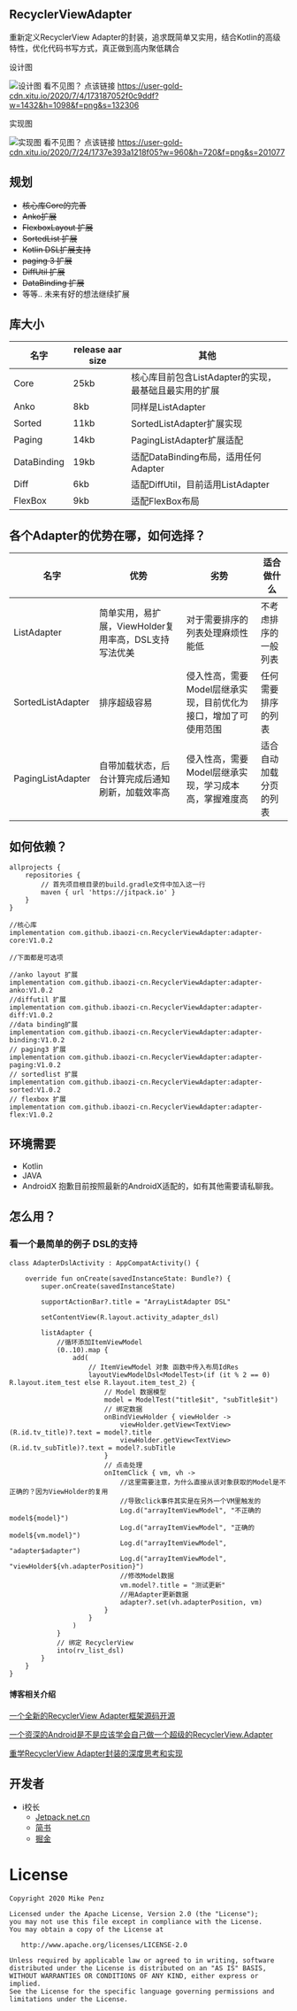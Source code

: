 ## RecyclerViewAdapter

重新定义RecyclerView Adapter的封装，追求既简单又实用，结合Kotlin的高级特性，优化代码书写方式，真正做到高内聚低耦合

设计图

![设计图](https://user-gold-cdn.xitu.io/2020/7/4/173187052f0c9ddf?w=1432&h=1098&f=png&s=132306)
看不见图？
点该链接
https://user-gold-cdn.xitu.io/2020/7/4/173187052f0c9ddf?w=1432&h=1098&f=png&s=132306

实现图

![实现图](https://user-gold-cdn.xitu.io/2020/7/24/1737e393a1218f05?w=960&h=720&f=png&s=201077)
看不见图？
点该链接
https://user-gold-cdn.xitu.io/2020/7/24/1737e393a1218f05?w=960&h=720&f=png&s=201077

## 规划

- ~~核心库Core的完善~~
- ~~Anko扩展~~
- ~~FlexboxLayout 扩展~~
- ~~SortedList 扩展~~
- ~~Kotlin DSL扩展支持~~
- ~~paging 3 扩展~~
- ~~DiffUtil 扩展~~
- ~~DataBinding 扩展~~
- 等等.. 未来有好的想法继续扩展

## 库大小

|  名字   | release aar size  | 其他 |
|  ----  | ----  | ----  | 
| Core | 25kb | 核心库目前包含ListAdapter的实现，最基础且最实用的扩展 |
| Anko | 8kb | 同样是ListAdapter |
| Sorted | 11kb | SortedListAdapter扩展实现 |
| Paging | 14kb | PagingListAdapter扩展适配 |
| DataBinding | 19kb | 适配DataBinding布局，适用任何Adapter |
| Diff | 6kb | 适配DiffUtil，目前适用ListAdapter |
| FlexBox | 9kb | 适配FlexBox布局 |

## 各个Adapter的优势在哪，如何选择？

|  名字   | 优势 | 劣势 | 适合做什么 |
|  ----  | ----  | ----  | ----  | 
|  ListAdapter | 简单实用，易扩展，ViewHolder复用率高，DSL支持写法优美 | 对于需要排序的列表处理麻烦性能低 | 不考虑排序的一般列表 | 
|  SortedListAdapter | 排序超级容易 | 侵入性高，需要Model层继承实现，目前优化为接口，增加了可使用范围 | 任何需要排序的列表 | 
|  PagingListAdapter | 自带加载状态，后台计算完成后通知刷新，加载效率高 | 侵入性高，需要Model层继承实现，学习成本高，掌握难度高 | 适合自动加载分页的列表 | 

## 如何依赖？

```
allprojects {
    repositories {
        // 首先项目根目录的build.gradle文件中加入这一行 
        maven { url 'https://jitpack.io' }
    }
}

//核心库
implementation com.github.ibaozi-cn.RecyclerViewAdapter:adapter-core:V1.0.2

//下面都是可选项

//anko layout 扩展
implementation com.github.ibaozi-cn.RecyclerViewAdapter:adapter-anko:V1.0.2
//diffutil 扩展
implementation com.github.ibaozi-cn.RecyclerViewAdapter:adapter-diff:V1.0.2
//data binding扩展
implementation com.github.ibaozi-cn.RecyclerViewAdapter:adapter-binding:V1.0.2
// paging3 扩展
implementation com.github.ibaozi-cn.RecyclerViewAdapter:adapter-paging:V1.0.2
// sortedlist 扩展
implementation com.github.ibaozi-cn.RecyclerViewAdapter:adapter-sorted:V1.0.2
// flexbox 扩展
implementation com.github.ibaozi-cn.RecyclerViewAdapter:adapter-flex:V1.0.2
```

## 环境需要

- Kotlin
- JAVA
- AndroidX
抱歉目前按照最新的AndroidX适配的，如有其他需要请私聊我。

## 怎么用？

### 看一个最简单的例子 DSL的支持

```
class AdapterDslActivity : AppCompatActivity() {
    
    override fun onCreate(savedInstanceState: Bundle?) {
        super.onCreate(savedInstanceState)

        supportActionBar?.title = "ArrayListAdapter DSL"

        setContentView(R.layout.activity_adapter_dsl)

        listAdapter {
            //循环添加ItemViewModel
            (0..10).map {
                add(
                    // ItemViewModel 对象 函数中传入布局IdRes
                    layoutViewModelDsl<ModelTest>(if (it % 2 == 0) R.layout.item_test else R.layout.item_test_2) {
                        // Model 数据模型
                        model = ModelTest("title$it", "subTitle$it")
                        // 绑定数据
                        onBindViewHolder { viewHolder ->
                            viewHolder.getView<TextView>(R.id.tv_title)?.text = model?.title
                            viewHolder.getView<TextView>(R.id.tv_subTitle)?.text = model?.subTitle
                        }
                        // 点击处理
                        onItemClick { vm, vh ->
                            //这里需要注意，为什么直接从该对象获取的Model是不正确的？因为ViewHolder的复用
                            //导致click事件其实是在另外一个VM里触发的
                            Log.d("arrayItemViewModel", "不正确的model${model}")
                            Log.d("arrayItemViewModel", "正确的model${vm.model}")
                            Log.d("arrayItemViewModel", "adapter$adapter")
                            Log.d("arrayItemViewModel", "viewHolder${vh.adapterPosition}")
                            //修改Model数据
                            vm.model?.title = "测试更新"
                            //用Adapter更新数据
                            adapter?.set(vh.adapterPosition, vm)
                        }
                    }
                )
            }
            // 绑定 RecyclerView
            into(rv_list_dsl)
        }
    }
}
```

#### 博客相关介绍

[一个全新的RecyclerView Adapter框架源码开源](https://juejin.im/post/5f001c6b5188252e703ab676)

[一个资深的Android是不是应该学会自己做一个超级的RecyclerView.Adapter](https://juejin.im/post/5ee640116fb9a047967349c7)

[重学RecyclerView Adapter封装的深度思考和实现](https://juejin.im/post/5f09cbdce51d45349d6c1384)

## 开发者

* i校长
  * [Jetpack.net.cn](http://jetpack.net.cn)
  * [简书](https://www.jianshu.com/u/77699cd41b28)
  * [掘金](https://juejin.im/user/5d6fb3a65188251a875b1d52/posts)
  
# License

    Copyright 2020 Mike Penz

    Licensed under the Apache License, Version 2.0 (the "License");
    you may not use this file except in compliance with the License.
    You may obtain a copy of the License at

       http://www.apache.org/licenses/LICENSE-2.0

    Unless required by applicable law or agreed to in writing, software
    distributed under the License is distributed on an "AS IS" BASIS,
    WITHOUT WARRANTIES OR CONDITIONS OF ANY KIND, either express or implied.
    See the License for the specific language governing permissions and
    limitations under the License.
